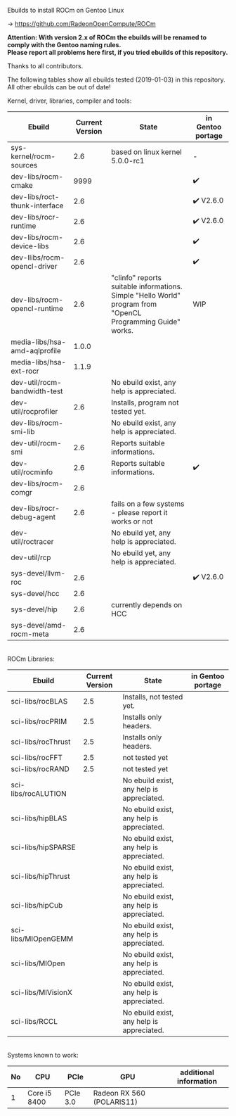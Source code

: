 Ebuilds to install ROCm on Gentoo Linux

-> https://github.com/RadeonOpenCompute/ROCm

**Attention: With version 2.x of ROCm the ebuilds will be renamed to comply with the Gentoo naming rules.**<br>
**Please report all problems here first, if you tried ebuilds of this repository.**

Thanks to all contributors.

The following tables show all ebuilds tested (2019-01-03) in this repository. <br>
All other ebuilds can be out of date!

Kernel, driver, libraries, compiler and tools:

|Ebuild|Current Version|State|in Gentoo portage|
|---|---|---|---|
|sys-kernel/rocm-sources| 2.6 | based on linux kernel 5.0.0-rc1 | - |
|dev-libs/rocm-cmake|9999| | :heavy_check_mark: |
|dev-libs/roct-thunk-interface| 2.6 |  | :heavy_check_mark: V2.6.0 |
|dev-libs/rocr-runtime| 2.6 | | :heavy_check_mark: V2.6.0 |
|dev-libs/rocm-device-libs | 2.6 | | :heavy_check_mark: |
|dev-llibs/rocm-opencl-driver | 2.6 | | :heavy_check_mark: |
|dev-libs/rocm-opencl-runtime| 2.6 | "clinfo" reports suitable informations.<br> Simple "Hello World" program from "OpenCL Programming Guide" works. | WIP |
|media-libs/hsa-amd-aqlprofile| 1.0.0 | | |
|media-libs/hsa-ext-rocr| 1.1.9 | | |
|dev-util/rocm-bandwidth-test| |No ebuild exist, any help is appreciated. | | 
|dev-util/rocprofiler| 2.6 | Installs, program not tested yet. ||
|dev-libs/rocm-smi-lib| | No ebuild exist, any help is appreciated. | |
|dev-util/rocm-smi| 2.6 | Reports suitable informations. | |
|dev-util/rocminfo| 2.6 | Reports suitable informations. | :heavy_check_mark: |
|dev-libs/rocm-comgr| 2.6 | | |
|dev-libs/rocr-debug-agent | 2.6 | fails on a few systems - please report it works or not | |
|dev-util/roctracer| |No ebuild yet, any help is appreciated. | 
|dev-util/rcp| |No ebuild yet, any help is appreciated. | 
|sys-devel/llvm-roc | 2.6 | | :heavy_check_mark: V2.6.0 |
|sys-devel/hcc| 2.6 |  | |
|sys-devel/hip| 2.6 | currently depends on HCC | |
|sys-devel/amd-rocm-meta| 2.6 | | |

<br>
ROCm Libraries:

|Ebuild|Current Version|State|in Gentoo portage|
|---|---|---|---|
|sci-libs/rocBLAS| 2.5 | Installs, not tested yet. |  |
|sci-libs/rocPRIM| 2.5 | Installs only headers. | |
|sci-libs/rocThrust| 2.5 | Installs only headers. | |
|sci-libs/rocFFT| 2.5 | not tested yet | |
|sci-libs/rocRAND| 2.5 | not tested yet | | 
|sci-libs/rocALUTION| |No ebuild exist, any help is appreciated.| |
|sci-libs/hipBLAS | | No ebuild exist, any help is appreciated. | |
|sci-libs/hipSPARSE | | No ebuild exist, any help is appreciated. | |
|sci-libs/hipThrust | | No ebuild exist, any help is appreciated. | |
|sci-libs/hipCub | | No ebuild exist, any help is appreciated. | |
|sci-libs/MIOpenGEMM | | No ebuild exist, any help is appreciated.| |
|sci-libs/MIOpen | | No ebuild exist, any help is appreciated. | |
|sci-libs/MIVisionX | | No ebuild exist, any help is appreciated. | |
|sci-libs/RCCL | | No ebuild exist, any help is appreciated. | |

<br>
Systems known to work:

| No | CPU | PCIe |  GPU | additional information |
|---|---|---|---|---|
| 1 | Core i5 8400 | PCIe 3.0 | Radeon RX 560 (POLARIS11) | |
